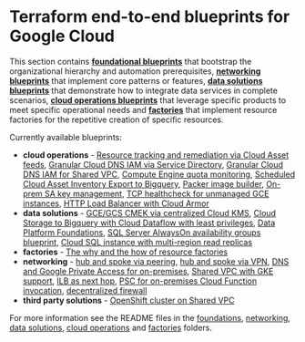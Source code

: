 # Terraform end-to-end blueprints for Google Cloud

This section contains **[foundational blueprints](./foundations/)** that bootstrap the organizational hierarchy and automation prerequisites, **[networking blueprints](./networking/)** that implement core patterns or features, **[data solutions blueprints](./data-solutions/)** that demonstrate how to integrate data services in complete scenarios, **[cloud operations blueprints](./cloud-operations/)** that leverage specific products to meet specific operational needs and **[factories](./factories/)** that implement resource factories for the repetitive creation of specific resources.

Currently available blueprints:

- **cloud operations** - [Resource tracking and remediation via Cloud Asset feeds](./cloud-operations/asset-inventory-feed-remediation), [Granular Cloud DNS IAM via Service Directory](./cloud-operations/dns-fine-grained-iam), [Granular Cloud DNS IAM for Shared VPC](./cloud-operations/dns-shared-vpc), [Compute Engine quota monitoring](./cloud-operations/quota-monitoring), [Scheduled Cloud Asset Inventory Export to Bigquery](./cloud-operations/scheduled-asset-inventory-export-bq), [Packer image builder](./cloud-operations/packer-image-builder), [On-prem SA key management](./cloud-operations/onprem-sa-key-management), [TCP healthcheck for unmanaged GCE instances](./cloud-operations/unmanaged-instances-healthcheck), [HTTP Load Balancer with Cloud Armor](./cloud-operations/glb_and_armor)
- **data solutions** - [GCE/GCS CMEK via centralized Cloud KMS](./data-solutions/gcs-to-bq-with-least-privileges/), [Cloud Storage to Bigquery with Cloud Dataflow with least privileges](./data-solutions/gcs-to-bq-with-least-privileges/), [Data Platform Foundations](./data-solutions/data-platform-foundations/), [SQL Server AlwaysOn availability groups blueprint](./data-solutions/sqlserver-alwayson), [Cloud SQL instance with multi-region read replicas](./data-solutions/cloudsql-multiregion/)
- **factories** - [The why and the how of resource factories](./factories/README.md)
- **networking** - [hub and spoke via peering](./networking/hub-and-spoke-peering/), [hub and spoke via VPN](./networking/hub-and-spoke-vpn/), [DNS and Google Private Access for on-premises](./networking/onprem-google-access-dns/), [Shared VPC with GKE support](./networking/shared-vpc-gke/), [ILB as next hop](./networking/ilb-next-hop), [PSC for on-premises Cloud Function invocation](./networking/private-cloud-function-from-onprem/), [decentralized firewall](./networking/decentralized-firewall)
- **third party solutions** - [OpenShift cluster on Shared VPC](./third-party-solutions/openshift)

For more information see the README files in the [foundations](./foundations/), [networking](./networking/), [data solutions](./data-solutions/), [cloud operations](./cloud-operations/) and [factories](./factories/) folders.
